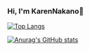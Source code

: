 ### Hi, I'm KarenNakano💫

[![Top Langs](https://github-readme-stats.vercel.app/api/top-langs/?username=KarenNakano
)](https://github.com/anuraghazra/github-readme-stats)

[![Anurag's GitHub stats](https://github-readme-stats.vercel.app/api?username=KarenNakano)](https://github.com/anuraghazra/github-readme-stats)
<!--
**KarenNakano/KarenNakano** is a ✨ _special_ ✨ repository because its `README.md` (this file) appears on your GitHub profile.

Here are some ideas to get you started:

- 🔭 I’m currently working on ...
- 🌱 I’m currently learning ...
- 👯 I’m looking to collaborate on ...
- 🤔 I’m looking for help with ...
- 💬 Ask me about ...
- 📫 How to reach me: ...
- 😄 Pronouns: ...
- ⚡ Fun fact: ...
-->
